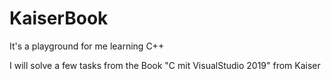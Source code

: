 # KaiserBook
It's a playground for me learning C++

I will solve a few tasks from the Book "C mit VisualStudio 2019" from Kaiser
